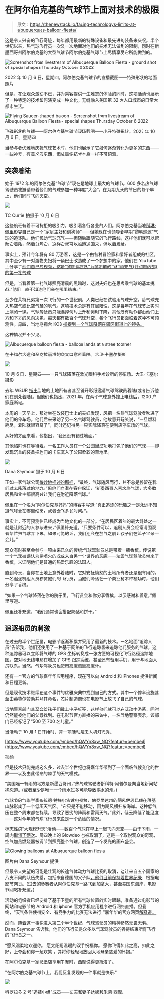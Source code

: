 # 在阿尔伯克基的气球节上面对技术的极限

> 原文：<https://thenewstack.io/facing-technologys-limits-at-albuquerques-balloon-fiesta/>

这是令人兴奋的飞行奇迹，每年都用最新的特殊设备和最先进的装备来庆祝。半个世纪以来，热气球飞行员一次又一次地面对他们的技术无法做到的限制，同时在新墨西哥州阿尔伯克基的大型气球节阿尔伯克基气球节上尽情享受它所能做到的。

![ Screenshot from livestream of Albuquerque Balloon Fiesta - ground shot of special shapes Thursday October 6 2022](img/ed8f8cb1d37656661c4c6b7028ca5269.png)

2022 年 10 月 6 日，星期四，阿尔伯克基气球节的直播截图——特殊形状的地面照片

但是，在让观众激动不已，并为乘客提供一生难忘的体验的同时，这项活动也展示了一种特定的技术如何演变成一种文化，无缝融入美国第 32 大人口城市的日常大都市生活。

![Flying Saucer-shaped baloon - Screenshot from livestream of Albuquerque Balloon Fiesta - special shapes Thursday October 6 2022](img/0955fefa1f9672635898a5c63c3cd1b2.png)

飞碟形状的气球——阿尔伯克基气球节现场截图——小丑特殊形状，2022 年 10 月 6 日，星期四

当参与者优雅地庆祝气球艺术时，他们也展示了它如何逐渐转化为更多的东西——一些神奇、有意义的东西，但总是像技术本身一样不可预测。

## 突袭着陆

始于 1972 年的阿尔伯克基“气球节”现在是地球上最大的气球节。600 多名热气球驾驶员被邀请带着他们的气球参加一种年度“大会”，在为期九天的节日的每个早上，他们同时飞向天空。

![](img/e2f44ebce9f5209cd65113ba7951e0b5.png)

TC Currie 拍摄于 10 月 6 日

这些航班有着不可抗拒的吸引力，吸引着各行各业的人们。阿尔伯克基当地[科琳·佩里](https://albuquerque.momcollective.com/author/colleenperry/)形容自己是一个“家庭主妇和训狗师”——但她现在也领导着早期“黎明巡逻”气球的追逐队。他们帮助气球充气——但随后跟随它的飞行路线，这样他们就可以帮助它着陆，然后分解它，这样它就可以被运送回来，供以后发射。

事实上，预计今年将有 80 万游客，这是一个由各种冒险家和爱好者组成的社区，其中至少有一对游牧夫妇将一辆巴士改造成了一个梦想中的家。他们在 YouTube 上分享了[他们自己的视频，这是“黎明巡逻队”为黎明前的飞行而充气(并点燃内部)的第一批气球](https://www.youtube.com/watch?v=0y8pBI4HkJI)

但是，当看着第一批气球照亮清晨的黑暗时，这对夫妇也在思考乘气球的基本挑战:“他们一直不知道他们会在哪里结束。”

至少在莱特兄弟第一次飞行的一个世纪前，人类已经在试验用气球升空，给气球充入热空气或比空气轻的氢气。这项技术总是有其局限性，这是每年在气球节上实时上演的一课。气球驾驶员只能选择何时上升和何时下降，其他所有动作都由他们上方和下方的风向决定。每天都有数百个气球升空，每个飞行员都面临着这种不可预测性。周四，当地电视台 KOB [捕捉到一个气球降落在郊区街道上的镜头。](https://www.youtube.com/watch?v=kd2sbzM3jt8&t=7992s)

这种情况并不少见。

![Albuquerque balloon fiesta - balloon lands at a stree tcorner](img/568dd7fa6fdd55ecfe840552906923d5.png)

在卡梅尔大道和圣克拉丽塔的交叉口意外着陆。大卫·卡塞尔摄影

![](img/999bb0894b68162fd9c8e5f3edd8aedf.png)

10 月 6 日，星期四——一只气球降落在激光眼科手术诊所的停车场。大卫·卡塞尔摄影

去年 WBUR [指出](https://www.wbur.org/hereandnow/2021/10/08/hot-air-balloon-ride-albuquerque)当地的土地所有者甚至铺开彩纸邀请气球驾驶员着陆(或者告诉他们在别处着陆)。但他们也指出，2021 年，在两个气球意外撞上电线后，1200 户家庭断电。

本周的一天早上，那对坐在改装巴士上的夫妇发现，风把一名热气球驾驶者吹进了他们的停车场。他们后来采访了另一名气球驾驶员，他故意开玩笑说，“一旦燃料耗尽，着陆就很容易了”，同时还记得另一只实际降落在便利店停车场的气球。

从好的方面来看，他指出，“我还没有错过地面。”

其他陷阱也在等待着。一名工作人员在一个公园里成功地打包了他们的气球——却发现沉重的装备把他们的卡车沉入了公园柔软的草地里。

![](img/d95eeacdb148305e4682bfcc26307bbb.png)

Dana Seymour 摄于 10 月 6 日

正如一家气球公司[微妙地描述的那样](https://www.hotairballoonatics.com/faq-s)，“最终，气球随风而行，并不总是停留在我们过去降落过的地方。”但他们向潜在客户保证，“新墨西哥人喜欢热气球，大多数居民和业主都很高兴让我们在附近降落气球。”

佩里在一个名为“阿尔伯克基妈妈”的博客中写道:“真正追逐的乐趣之一是永远不知道气球会在哪里结束，或者会飞多长时间。”。

事实上，不可预测性已经成为当地文化的一部分。“在居民区着陆的最大好处之一就是让附近的人参与进来，”佩里补充道。“只要条件可以，追剧人员会经常请围观者帮忙把气球弄下来。如果可能的话，我们还会在放气之前让孩子们在篮子里呆一会儿。”

观众有时甚至会参与一项由来已久的传统:气球驾驶员总是带着一瓶香槟。传说第一个气球被误认为是喷火的龙或来自另一个世界的恶魔——法国气球驾驶员带来了香槟，以证明他们是普通的热爱乐趣的法国人。

直到今天，当你在土地上意外着陆时，它对安抚愤怒的土地所有者还是很有用的。一名追逐机组人员称赞他们的飞行员，当他们降落在一个商业树木种植场时，他们分享了香槟。

“如果一个气球降落在你的院子里，飞行员会和你分享香槟，以示感谢和善意，”佩里写道。

佩里还补充道，“我们通常也会搭配奶酪和饼干。”

## 追逐船员的刺激

在过去的半个世纪里，电影节逐渐积累并采用了最新的技术。一名地面“追踪人员”告诉我，他们还使用了一种基于网络的飞行追踪器来追踪他们服务的气球，这种追踪器可以立即将气球的 GPS 坐标转换成一张方便的可视化飞行路径追踪地图。空对地无线电现在增加了 GPS 跟踪系统，甚至还有备用手机，用于与地面人员联系。当然，气球驾驶员也使用高度测量高度计。

还有一个官方的气球嘉年华应用程序，现在可以向 Android 和 iPhones 提供新闻和日程更新。

但是现代技术继续在这个事件的优雅庆典中找到自己的方式。其中一个停车设施甚至由英特尔赞助并以其命名，芯片制造商也在电影节上放飞了自己的气球。

当地警察部门甚至会给孩子们戴上电子标签，这样他们就可以在活动中游荡，同时仍然能被他们的父母找到。在电影节官方直播的采访中，一名当地警察表示，该部门已经标记了“500 至 700 名儿童。”

当活动于 10 月 1 日开始时，第一项活动是无人机灯光秀。

[https://www.youtube.com/embed/hQWYn8xw_NQ?feature=oembed](https://www.youtube.com/embed/hQWYn8xw_NQ?feature=oembed)

视频

但是技术只能完成这么多，过去半个世纪也将嘉年华带到了一个面临气候变化的世界——以及由此带来的棘手的天气模式。

“美国唯一有雨的地方是新墨西哥州，”热气球驾驶者斯科特·阿普尔曼向当地新闻站抱怨道。(或者至少是唯一一个雨水过多可能导致洪水的州。)

气球节的气象学家布拉德·特梅尔告诉电视台，佛罗里达州的飓风伊恩已经在落基山脉形成了一个低压天气区。“它只是不能移动，因为飓风横扫东海岸。这种低气压在整个周末都在持续，导致了恶劣的阵雨和雷雨天气。”此外，低云降低了能见度——这对今年的气球飞行员来说是一个危险的情况。

标志性的“大规模升天”活动——数百个气球在早上一起飞向天空——由于下雨，一周内[取消了两次](https://twitter.com/balloonfiesta/status/1577809868747988993)。周四晚上的 Glowdeo 也被取消了，这是一个取悦观众的奇观，空气加热燃烧器被调节到照亮整个气球，创造了一个发光的画布盛会。

![Glowing balloons at Albuquerque balloon fiesta](img/2f5ef1c93036aa985021bcd31f3e24d3.png)

图片由 Dana Seymour 提供

但最令人失望的可能是壮观的长途气体动力气球比赛的取消，这让来自五个国家的八支不同的队伍失望，包括来自德国的父子队[，他们目前保持着世界纪录](https://balloonfiesta.com/Post/2022-America-s-Challenge-Celebrates-Silver-Anniversary)，根据电影节网页。(过去的参赛者从阿尔伯克基一路飞到加拿大，甚至美国东海岸，电影节网站补充道。)

活动的组织者已经安排了基于卫星的所有气球位置的实时跟踪，准备通过电影节的网站和电影节的 Android 和 iphone 官方手机应用程序进行网络直播。但最终，“天气条件使得安全、有竞争力的比赛无法进行，”嘉年华的官方网页[解释道。](https://balloonfiesta.com/Americas-Challenge)

然而，随着这一事件进入第二个半个世纪，气球驾驶员的精神仍然无畏无惧。Dana Seymour 告诉我，他们的飞行员是众多以气球驾驶员的祈祷结束所有飞行的飞行员之一。

“愿风温柔地欢迎你。
愿太阳用温暖的双手祝福你。
愿你飞得如此之高，如此之好，上帝会和你一起欢笑
，并将你轻轻地放回大地母亲慈爱的怀抱。”

在阿尔伯克基一家汉堡店享用午餐时，西摩说得更简洁了。

"在阿尔伯克基气球节上，我们反复发现的一件事就是快乐."

![](img/df0679f7d1ebd451b4813bd83f8398f9.png)

科罗拉多 2 号“追捕小组”成员——丈夫和妻子达娜和朱莉·西摩。

<svg xmlns:xlink="http://www.w3.org/1999/xlink" viewBox="0 0 68 31" version="1.1"><title>Group</title> <desc>Created with Sketch.</desc></svg>